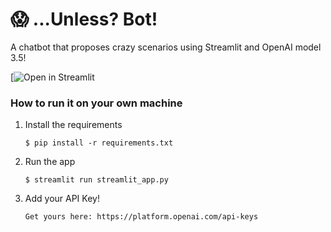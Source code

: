 # 😱 ...Unless? Bot!

A chatbot that proposes crazy scenarios using Streamlit and OpenAI model 3.5!

[![Open in Streamlit](https://chatbot-ibp7tyijl7q.streamlit.app/)

### How to run it on your own machine

1. Install the requirements

   ```
   $ pip install -r requirements.txt
   ```

2. Run the app

   ```
   $ streamlit run streamlit_app.py
   ```

3. Add your API Key!

   ```
   Get yours here: https://platform.openai.com/api-keys
   ```
